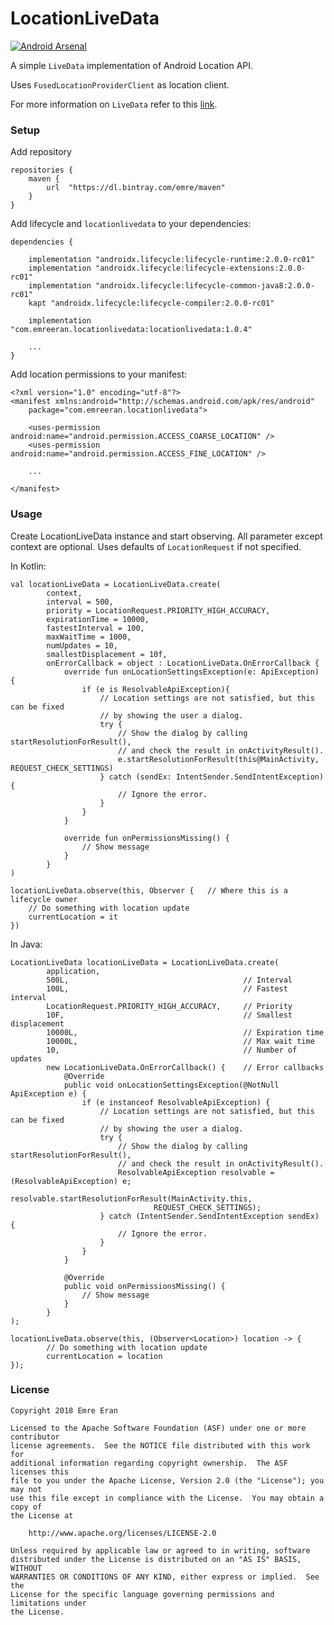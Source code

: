 # LocationLiveData

[![Android Arsenal]( https://img.shields.io/badge/Android%20Arsenal-LocationLiveData-green.svg?style=flat )]( https://android-arsenal.com/details/1/7096 )

A simple ```LiveData``` implementation of Android Location API.

Uses ```FusedLocationProviderClient``` as location client.

For more information on ```LiveData``` refer to this [link][livedata].

### Setup

Add repository
```
repositories {
    maven {
        url  "https://dl.bintray.com/emre/maven"
    }
}
```

Add lifecycle and ```locationlivedata``` to your dependencies:

```
dependencies {

    implementation "androidx.lifecycle:lifecycle-runtime:2.0.0-rc01"
    implementation "androidx.lifecycle:lifecycle-extensions:2.0.0-rc01"
    implementation "androidx.lifecycle:lifecycle-common-java8:2.0.0-rc01"
    kapt "androidx.lifecycle:lifecycle-compiler:2.0.0-rc01"

    implementation "com.emreeran.locationlivedata:locationlivedata:1.0.4"

    ...
}
```

Add location permissions to your manifest:

```
<?xml version="1.0" encoding="utf-8"?>
<manifest xmlns:android="http://schemas.android.com/apk/res/android"
    package="com.emreeran.locationlivedata">

    <uses-permission android:name="android.permission.ACCESS_COARSE_LOCATION" />
    <uses-permission android:name="android.permission.ACCESS_FINE_LOCATION" />

    ...

</manifest>
```

### Usage

Create LocationLiveData instance and start observing.
All parameter except context are optional.
Uses defaults of ```LocationRequest``` if not specified.

In Kotlin:

```
val locationLiveData = LocationLiveData.create(
        context,
        interval = 500,
        priority = LocationRequest.PRIORITY_HIGH_ACCURACY,
        expirationTime = 10000,
        fastestInterval = 100,
        maxWaitTime = 1000,
        numUpdates = 10,
        smallestDisplacement = 10f,
        onErrorCallback = object : LocationLiveData.OnErrorCallback {
            override fun onLocationSettingsException(e: ApiException) {
                if (e is ResolvableApiException){
                    // Location settings are not satisfied, but this can be fixed
                    // by showing the user a dialog.
                    try {
                        // Show the dialog by calling startResolutionForResult(),
                        // and check the result in onActivityResult().
                        e.startResolutionForResult(this@MainActivity, REQUEST_CHECK_SETTINGS)
                    } catch (sendEx: IntentSender.SendIntentException) {
                        // Ignore the error.
                    }
                }
            }

            override fun onPermissionsMissing() {
                // Show message
            }
        }
)

locationLiveData.observe(this, Observer {   // Where this is a lifecycle owner
    // Do something with location update
    currentLocation = it
})
```

In Java:

```
LocationLiveData locationLiveData = LocationLiveData.create(
        application,
        500L,                                       // Interval
        100L,                                       // Fastest interval
        LocationRequest.PRIORITY_HIGH_ACCURACY,     // Priority
        10F,                                        // Smallest displacement
        10000L,                                     // Expiration time
        10000L,                                     // Max wait time
        10,                                         // Number of updates
        new LocationLiveData.OnErrorCallback() {    // Error callbacks
            @Override
            public void onLocationSettingsException(@NotNull ApiException e) {
                if (e instanceof ResolvableApiException) {
                    // Location settings are not satisfied, but this can be fixed
                    // by showing the user a dialog.
                    try {
                        // Show the dialog by calling startResolutionForResult(),
                        // and check the result in onActivityResult().
                        ResolvableApiException resolvable = (ResolvableApiException) e;
                        resolvable.startResolutionForResult(MainActivity.this,
                                REQUEST_CHECK_SETTINGS);
                    } catch (IntentSender.SendIntentException sendEx) {
                        // Ignore the error.
                    }
                }
            }

            @Override
            public void onPermissionsMissing() {
                // Show message
            }
        }
);

locationLiveData.observe(this, (Observer<Location>) location -> {
        // Do something with location update
        currentLocation = location
});
```

[livedata]: https://developer.android.com/topic/libraries/architecture/livedata

### License

```
Copyright 2018 Emre Eran

Licensed to the Apache Software Foundation (ASF) under one or more contributor
license agreements.  See the NOTICE file distributed with this work for
additional information regarding copyright ownership.  The ASF licenses this
file to you under the Apache License, Version 2.0 (the "License"); you may not
use this file except in compliance with the License.  You may obtain a copy of
the License at

    http://www.apache.org/licenses/LICENSE-2.0

Unless required by applicable law or agreed to in writing, software
distributed under the License is distributed on an "AS IS" BASIS, WITHOUT
WARRANTIES OR CONDITIONS OF ANY KIND, either express or implied.  See the
License for the specific language governing permissions and limitations under
the License.
```
